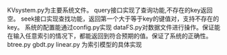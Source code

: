 KVsystem.py为主要系统文件。
query接口实现了查询功能,不存在的key返回空。
seek接口实现查找功能，返回第一个大于等于key的键值对，支持不存在的key。
系统的配置能通过config.py实现
dataFS.py对数据文件进行操作。保证能在输入任意索引的情况下，都能返回到符合预期的值。保证了系统的正确性。
btree.py gbdt.py linear.py 为索引模型的具体实现
